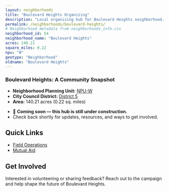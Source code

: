 ```yaml
---
layout: neighborhoods
title: "Boulevard Heights Organizing"
description: "Local organizing hub for Boulevard Heights neighborhood. Connect with field operations, mutual aid, and community organizing efforts."
permalink: /neighborhoods/boulevard-heights/
# Neighborhood metadata from neighborhoods_info.csv
neighborhood_id: 54
neighborhood_name: "Boulevard Heights"
acres: 140.21
square_miles: 0.22
npu: "W"
geotype: "Neighborhood"
oldname: "Boulevard Heights"
---
```


### **Boulevard Heights: A Community Snapshot**

  * **Neighborhood Planning Unit:** [NPU-W](https://www.atlantaga.gov/government/departments/city-planning/neighborhood-planning-units/neighborhood-and-npu-contacts)
  * **City Council District:** [District 5](https://citycouncil.atlantaga.gov/council-members)
  * **Area:** 140.21 acres (0.22 sq. miles)

- 🚧 **Coming soon — this hub is still under construction.**
- Check back shortly for updates, resources, and ways to get involved.

## Quick Links

- [Field Operations](./field-ops/)
- [Mutual Aid](./mutual-aid/)

## Get Involved

Interested in volunteering or sharing feedback? Reach out to the campaign and help shape the future of Boulevard Heights.

